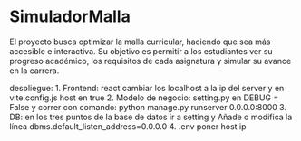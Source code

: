 # SimuladorMalla
El proyecto busca optimizar la malla curricular, haciendo que sea más accesible e interactiva. Su objetivo es permitir a los estudiantes ver su progreso académico, los requisitos de cada asignatura y simular su avance en la carrera.


despliegue:
    1. Frontend: react cambiar los localhost a la ip del server y en vite.config.js host en true
    2. Modelo de negocio: setting.py en DEBUG = False y correr con comando:
        python manage.py runserver 0.0.0.0:8000
    3. DB: en los tres puntos de la base de datos ir a setting y Añade o modifica la línea
        dbms.default_listen_address=0.0.0.0
    4. .env poner host ip
